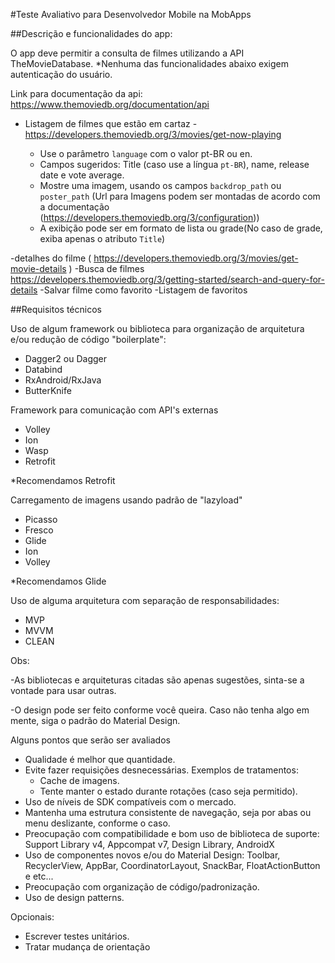 #Teste Avaliativo para Desenvolvedor Mobile na MobApps

##Descrição e funcionalidades do app:

O app deve permitir a consulta de filmes utilizando a API TheMovieDatabase. *Nenhuma das funcionalidades abaixo exigem autenticação do usuário.

Link para documentação da api: https://www.themoviedb.org/documentation/api

- Listagem de filmes que estão em cartaz - https://developers.themoviedb.org/3/movies/get-now-playing

    - Use o parâmetro `language` com o valor pt-BR ou en.
    - Campos sugeridos: Title (caso use a língua `pt-BR`), name, release date e vote average.
    - Mostre uma imagem, usando os campos `backdrop_path` ou `poster_path` (Url para Imagens podem ser montadas de acordo com a documentação (https://developers.themoviedb.org/3/configuration))
    - A exibição pode ser em formato de lista ou grade(No caso de grade, exiba apenas o atributo `Title`)

-detalhes do filme ( https://developers.themoviedb.org/3/movies/get-movie-details )
-Busca de filmes https://developers.themoviedb.org/3/getting-started/search-and-query-for-details
-Salvar filme como favorito
-Listagem de favoritos

##Requisitos técnicos

Uso de algum framework ou biblioteca para organização de arquitetura e/ou redução de código "boilerplate":
- Dagger2 ou Dagger
- Databind
- RxAndroid/RxJava
- ButterKnife

Framework para comunicação com API's externas
- Volley
- Ion
- Wasp
- Retrofit

*Recomendamos Retrofit

Carregamento de imagens usando padrão de "lazyload"
- Picasso
- Fresco
- Glide
- Ion
- Volley

*Recomendamos Glide

Uso de alguma arquitetura com separação de responsabilidades:
- MVP
- MVVM
- CLEAN

Obs:

-As bibliotecas e arquiteturas citadas são apenas sugestões, sinta-se a vontade para usar outras.

-O design pode ser feito conforme você queira. Caso não tenha algo em mente, siga o padrão do Material Design.

Alguns pontos que serão ser avaliados
- Qualidade é melhor que quantidade.
- Evite fazer requisições desnecessárias. Exemplos de tratamentos:
    - Cache de imagens.
    - Tente manter o estado durante rotações (caso seja permitido).
- Uso de níveis de SDK compatíveis com o mercado.
- Mantenha uma estrutura consistente de navegação, seja por abas ou menu deslizante, conforme o caso.
- Preocupação com compatibilidade e bom uso de biblioteca de suporte: Support Library v4, Appcompat v7, Design Library, AndroidX
- Uso de componentes novos e/ou do Material Design: Toolbar, RecyclerView, AppBar, CoordinatorLayout, SnackBar, FloatActionButton e etc...
- Preocupação com organização de código/padronização.
- Uso de design patterns.

Opcionais:
- Escrever testes unitários.
- Tratar mudança de orientação
